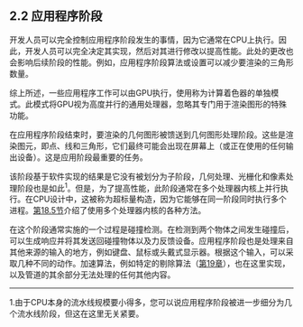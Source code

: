 ## 2.2 应用程序阶段

开发人员可以完全控制应用程序阶段发生的事情，因为它通常在CPU上执行。因此，开发人员可以完全决定其实现，然后对其进行修改以提高性能。此处的更改也会影响后续阶段的性能。例如，应用程序阶段算法或设置可以减少要渲染的三角形数量。

综上所述，一些应用程序工作可以由GPU执行，使用称为计算着色器的单独模式。此模式将GPU视为高度并行的通用处理器，忽略其专门用于渲染图形的特殊功能。

在应用程序阶段结束时，要渲染的几何图形被馈送到几何图形处理阶段。这些是渲染图元，即点、线和三角形，它们最终可能会出现在屏幕上（或正在使用的任何输出设备）。这是应用阶段最重要的任务。

该阶段基于软件实现的结果是它没有被划分为子阶段，几何处理、光栅化和像素处理阶段也是如此<sup>1</sup>。但是，为了提高性能，此阶段通常在多个处理器内核上并行执行。在CPU设计中，这被称为超标量构造，因为它能够在同一阶段同时执行多个进程。[第18.5节][netlink1]介绍了使用多个处理器内核的各种方法。

在这个阶段通常实施的一个过程是碰撞检测。在检测到两个物体之间发生碰撞后，可以生成响应并将其发送回碰撞物体以及力反馈设备。应用程序阶段也是处理来自其他来源的输入的地方，例如键盘、鼠标或头戴式显示器。根据这个输入，可以采取几种不同的动作。加速算法，例如特定的剔除算法（[第19章][netlink2]），也在这里实现，以及管道的其余部分无法处理的任何其他内容。

---
1.由于CPU本身的流水线规模要小得多，您可以说应用程序阶段被进一步细分为几个流水线阶段，但这在这里无关紧要。

[netlink1]:https://github.com/fafa1899/RTR-4-CN/blob/main/Article/%E7%AC%AC18%E7%AB%A0-%E7%AE%A1%E7%BA%BF%E4%BC%98%E5%8C%96-18.5-%E5%A4%9A%E8%BF%9B%E7%A8%8B%E5%A4%84%E7%90%86.md
[netlink2]:https://github.com/fafa1899/RTR-4-CN/blob/main/Article/%E7%AC%AC19%E7%AB%A0-%E5%8A%A0%E9%80%9F%E7%AE%97%E6%B3%95-19.0.md